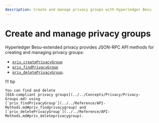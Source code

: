 ```yaml
---
description: Create and manage privacy groups with Hyperledger Besu
---
```


# Create and manage privacy groups

Hyperledger Besu-extended privacy provides JSON-RPC API methods for creating and managing privacy
groups:

* [`priv_createPrivacyGroup`](../../Reference/API-Methods.md#priv_createprivacygroup)
* [`priv_findPrivacyGroup`](../../Reference/API-Methods.md#priv_findprivacygroup)
* [`priv_deletePrivacyGroup`](../../Reference/API-Methods.md#priv_deleteprivacygroup).

!!! tip

    You can find and delete
    [EEA-compliant privacy groups](../../Concepts/Privacy/Privacy-Groups.md) using
    [`priv_findPrivacyGroup`](../../Reference/API-Methods.md#priv_findprivacygroup) and
    [`priv_deletePrivacyGroup`](../../Reference/API-Methods.md#priv_deleteprivacygroup).
